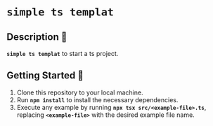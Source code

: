 # **`simple ts templat`**

## **Description 🚀**

**`simple ts templat`** 
to start a ts project.

## **Getting Started 🏁**

1. Clone this repository to your local machine.
2. Run **`npm install`** to install the necessary dependencies.
3. Execute any example by running **`npx tsx src/<example-file>.ts`**, replacing **`<example-file>`** with the desired example file name.